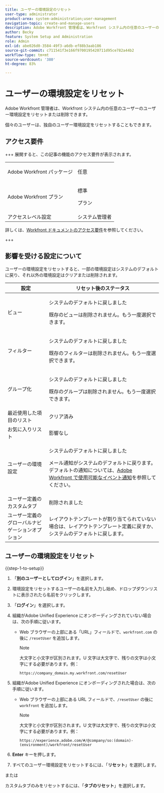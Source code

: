```yaml
---
title: ユーザーの環境設定のリセット
user-type: administrator
product-area: system-administration;user-management
navigation-topic: create-and-manage-users
description: Adobe Workfront 管理者は、Workfront システム内の任意のユーザーのユーザー環境設定をリセットまたは削除できます。個々のユーザーは、独自のユーザー環境設定をリセットすることもできます。
author: Becky
feature: System Setup and Administration
role: Admin
exl-id: abe026d0-3584-49f3-a6db-ef88b3aab186
source-git-commit: c711541f3e166f9700195420711d95ce782a44b2
workflow-type: tm+mt
source-wordcount: '380'
ht-degree: 83%

---
```


# ユーザーの環境設定をリセット

<!-- Audited: 12/2023 -->

<!--<span class="preview">The highlighted information on this page refers to functionality not yet generally available. It is available only in the Preview Sandbox environment, and is being released in a phased rollout to Production.</span>-->

Adobe Workfront 管理者は、Workfront システム内の任意のユーザーのユーザー環境設定をリセットまたは削除できます。

個々のユーザーは、独自のユーザー環境設定をリセットすることもできます。

## アクセス要件

+++ 展開すると、この記事の機能のアクセス要件が表示されます。

<table style="table-layout:auto"> 
 <col> 
 <col> 
 <tbody> 
  <tr> 
   <td>Adobe Workfront パッケージ</td> 
   <td><p>任意</p></td> 
  </tr> 
  <tr> 
   <td>Adobe Workfront プラン</td> 
   <td><p>標準</p>
       <p>プラン</p></td>
  </tr> 
  <tr> 
   <td>アクセスレベル設定</td> 
   <td>システム管理者</td> 
  </tr> 
 </tbody> 
</table>

詳しくは、[Workfront ドキュメントのアクセス要件](/help/quicksilver/administration-and-setup/add-users/access-levels-and-object-permissions/access-level-requirements-in-documentation.md)を参照してください。

+++

## 影響を受ける設定について

ユーザーの環境設定をリセットすると、一部の環境設定はシステムのデフォルトに戻り、それ以外の環境設定はクリアまたは削除されます。

<table style="table-layout:auto"> 
 <col> 
 <col> 
 <thead> 
  <tr> 
   <th><strong>設定</strong> </th> 
   <th><strong>リセット後のステータス</strong> </th> 
  </tr> 
 </thead> 
 <tbody> 
  <tr> 
   <td>ビュー</td> 
   <td> <p> システムのデフォルトに戻しました</p> <p>既存のビューは削除されません。もう一度選択できます。</p> </td> 
  </tr> 
  <tr> 
   <td>フィルター</td> 
   <td> <p>システムのデフォルトに戻しました</p> <p>既存のフィルターは削除されません。もう一度選択できます。</p> </td> 
  </tr> 
  <tr> 
   <td>グループ化</td> 
   <td> <p>システムのデフォルトに戻しました</p> <p>既存のグループは削除されません。もう一度選択できます。</p> </td> 
  </tr> 
  <tr> 
   <td>最近使用した項目のリスト</td> 
   <td>クリア済み</td> 
  </tr> 
  <tr> 
   <td>お気に入りリスト</td> 
   <td>影響なし</td> 
  </tr> 
  <tr> 
   <td>ユーザーの環境設定</td> 
   <td> <p>システムのデフォルトに戻しました</p> <p>メール通知がシステムのデフォルトに戻ります。デフォルトの通知については、<a href="/help/quicksilver/administration-and-setup/manage-workfront/emails/event-notifications-available-in-wf.md">Adobe Workfront で使用可能なイベント通知</a>を参照してください。</p> </td> 
  </tr> 
  <tr> 
   <td>ユーザー定義のカスタムタブ</td> 
   <td>削除されました</td> 
  </tr> 
  <tr> 
   <td>ユーザー定義のグローバルナビゲーションオプション</td> 
   <td>レイアウトテンプレートが割り当てられていない場合は、レイアウトテンプレート定義に戻すか、システムのデフォルトに戻します。</td> 
  </tr> 
 </tbody> 
</table>

<!-- Display this table and hide the HTML table above, when the unshim is released.
| Preference | Status after the reset |
| --- | --- |
| Views | Reverted to the system default <p>Existing views are not deleted. You can select them again.</p> |
| Filters | Reverted to the system default <p>Existing filters are not deleted. You can select them again.</p> |
| Groupings | Reverted to the system default <p>Existing groupings are not deleted. You can select them again.</p> |
| Recent items list | Cleared |
| Favorites list | Unaffected |
| User Preferences | Reverted to the system default <p>Email notifications revert to the system defaults. The default notifications are listed in [Event notifications available in Adobe Workfront](/help/quicksilver/administration-and-setup/manage-workfront/emails/event-notifications-available-in-wf.md).</p> |
-->

## ユーザーの環境設定をリセット

{{step-1-to-setup}}

1. 「**別のユーザーとしてログイン**」を選択します。
1. 環境設定をリセットするユーザーの名前を入力し始め、ドロップダウンリストに表示されたら名前をクリックします。
1. 「**ログイン**」を選択します。
1. 組織がAdobe Unified Experience にオンボーディングされていない場合は、次の手順に従います。

   * Web ブラウザーの上部にある「URL」フィールドで、`workfront.com` の後に `/resetUser` を追加します。

     >[!NOTE]
     >
     >大文字と小文字が区別されます。U 文字は大文字で、残りの文字は小文字にする必要があります。例：
     >
     >`https://company_domain.my.workfront.com/resetUser`

1. 組織がAdobe Unified Experience にオンボーディングされた場合は、次の手順に従います。

   * Web ブラウザーの上部にある URL フィールドで、`/resetUser` の後に `workfront` を追加します。

     >[!NOTE]
     >
     >大文字と小文字が区別されます。U 文字は大文字で、残りの文字は小文字にする必要があります。例：
     >
     >`https://experience.adobe.com/#/@company/so:(domain)-(environment)/workfront/resetUser`

1. **Enter** キーを押します。
1. すべてのユーザー環境設定をリセットするには、「**リセット**」を選択します。

   <!--When this is unshimmed, adjust the comment tags to hide these last two lines, because the Reset Tabs button is going away.-->
または

   カスタムタブのみをリセットするには、「**タブのリセット**」を選択します。
